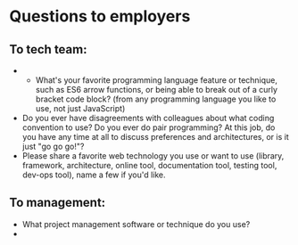 # Questions to employers

## To tech team:

* * What's your favorite programming language feature or technique, such as ES6 arrow functions, or being able to break out of a curly bracket code block? \(from any programming language you like to use, not just JavaScript\)
* Do you ever have disagreements with colleagues about what coding convention to use? Do you ever do pair programming? At this job, do you have any time at all to discuss preferences and architectures, or is it just "go go go!"?
* Please share a favorite web technology you use or want to use \(library, framework, architecture, online tool, documentation tool, testing tool, dev-ops tool\), name a few if you'd like.

## To management:

* What project management software or technique do you use?
* 
